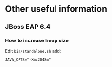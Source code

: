 # Other useful information
## JBoss EAP 6.4 
### How to increase heap size

Edit `bin/standalone.sh` add:

    JAVA_OPTS="-Xmx2048m"
